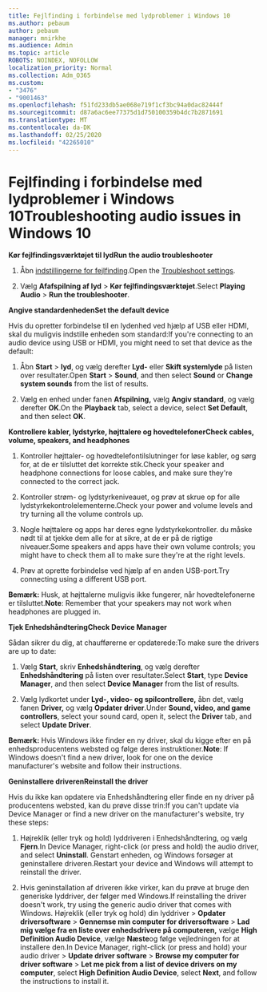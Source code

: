 ```yaml
---
title: Fejlfinding i forbindelse med lydproblemer i Windows 10
ms.author: pebaum
author: pebaum
manager: mnirkhe
ms.audience: Admin
ms.topic: article
ROBOTS: NOINDEX, NOFOLLOW
localization_priority: Normal
ms.collection: Adm_O365
ms.custom:
- "3476"
- "9001463"
ms.openlocfilehash: f51fd233db5ae068e719f1cf3bc94a0dac82444f
ms.sourcegitcommit: d87a6ac6ee77375d1d750100359b4dc7b2871691
ms.translationtype: MT
ms.contentlocale: da-DK
ms.lasthandoff: 02/25/2020
ms.locfileid: "42265010"
---
```

# <a name="troubleshooting-audio-issues-in-windows-10"></a><span data-ttu-id="af9e6-102">Fejlfinding i forbindelse med lydproblemer i Windows 10</span><span class="sxs-lookup"><span data-stu-id="af9e6-102">Troubleshooting audio issues in Windows 10</span></span>

<span data-ttu-id="af9e6-103">**Kør fejlfindingsværktøjet til lyd**</span><span class="sxs-lookup"><span data-stu-id="af9e6-103">**Run the audio troubleshooter**</span></span>

1.  <span data-ttu-id="af9e6-104">Åbn [indstillingerne for fejlfinding](ms-settings:troubleshoot).</span><span class="sxs-lookup"><span data-stu-id="af9e6-104">Open the [Troubleshoot settings](ms-settings:troubleshoot).</span></span>

2.  <span data-ttu-id="af9e6-105">Vælg **Afafspilning af lyd** > **Kør fejlfindingsværktøjet**.</span><span class="sxs-lookup"><span data-stu-id="af9e6-105">Select **Playing Audio** > **Run the troubleshooter**.</span></span>

<span data-ttu-id="af9e6-106">**Angive standardenheden**</span><span class="sxs-lookup"><span data-stu-id="af9e6-106">**Set the default device**</span></span>

<span data-ttu-id="af9e6-107">Hvis du opretter forbindelse til en lydenhed ved hjælp af USB eller HDMI, skal du muligvis indstille enheden som standard:</span><span class="sxs-lookup"><span data-stu-id="af9e6-107">If you're connecting to an audio device using USB or HDMI, you might need to set that device as the default:</span></span>

1. <span data-ttu-id="af9e6-108">Åbn **Start** > **lyd**, og vælg derefter **Lyd-** eller **Skift systemlyde** på listen over resultater.</span><span class="sxs-lookup"><span data-stu-id="af9e6-108">Open **Start** > **Sound**, and then select **Sound** or **Change system sounds** from the list of results.</span></span>

2.  <span data-ttu-id="af9e6-109">Vælg en enhed under fanen **Afspilning,** vælg **Angiv standard**, og vælg derefter **OK**.</span><span class="sxs-lookup"><span data-stu-id="af9e6-109">On the **Playback** tab, select a device, select **Set Default**, and then select **OK**.</span></span>

<span data-ttu-id="af9e6-110">**Kontrollere kabler, lydstyrke, højttalere og hovedtelefoner**</span><span class="sxs-lookup"><span data-stu-id="af9e6-110">**Check cables, volume, speakers, and headphones**</span></span>

1. <span data-ttu-id="af9e6-111">Kontroller højttaler- og hovedtelefontilslutninger for løse kabler, og sørg for, at de er tilsluttet det korrekte stik.</span><span class="sxs-lookup"><span data-stu-id="af9e6-111">Check your speaker and headphone connections for loose cables, and make sure they're connected to the correct jack.</span></span>

2. <span data-ttu-id="af9e6-112">Kontroller strøm- og lydstyrkeniveauet, og prøv at skrue op for alle lydstyrkekontrolelementerne.</span><span class="sxs-lookup"><span data-stu-id="af9e6-112">Check your power and volume levels and try turning all the volume controls up.</span></span>

3. <span data-ttu-id="af9e6-113">Nogle højttalere og apps har deres egne lydstyrkekontroller. du måske nødt til at tjekke dem alle for at sikre, at de er på de rigtige niveauer.</span><span class="sxs-lookup"><span data-stu-id="af9e6-113">Some speakers and apps have their own volume controls; you might have to check them all to make sure they're at the right levels.</span></span>

4. <span data-ttu-id="af9e6-114">Prøv at oprette forbindelse ved hjælp af en anden USB-port.</span><span class="sxs-lookup"><span data-stu-id="af9e6-114">Try connecting using a different USB port.</span></span>

<span data-ttu-id="af9e6-115">**Bemærk:** Husk, at højttalerne muligvis ikke fungerer, når hovedtelefonerne er tilsluttet.</span><span class="sxs-lookup"><span data-stu-id="af9e6-115">**Note**: Remember that your speakers may not work when headphones are plugged in.</span></span>

<span data-ttu-id="af9e6-116">**Tjek Enhedshåndtering**</span><span class="sxs-lookup"><span data-stu-id="af9e6-116">**Check Device Manager**</span></span>

<span data-ttu-id="af9e6-117">Sådan sikrer du dig, at chaufførerne er opdaterede:</span><span class="sxs-lookup"><span data-stu-id="af9e6-117">To make sure the drivers are up to date:</span></span>

1. <span data-ttu-id="af9e6-118">Vælg **Start**, skriv **Enhedshåndtering**, og vælg derefter **Enhedshåndtering** på listen over resultater.</span><span class="sxs-lookup"><span data-stu-id="af9e6-118">Select **Start**, type **Device Manager**, and then select **Device Manager** from the list of results.</span></span>

2. <span data-ttu-id="af9e6-119">Vælg lydkortet under **Lyd-, video- og spilcontrollere,** åbn det, vælg fanen **Driver,** og vælg **Opdater driver**.</span><span class="sxs-lookup"><span data-stu-id="af9e6-119">Under **Sound, video, and game controllers**, select your sound card, open it, select the **Driver** tab, and select **Update Driver**.</span></span>

<span data-ttu-id="af9e6-120">**Bemærk:** Hvis Windows ikke finder en ny driver, skal du kigge efter en på enhedsproducentens websted og følge deres instruktioner.</span><span class="sxs-lookup"><span data-stu-id="af9e6-120">**Note**: If Windows doesn't find a new driver, look for one on the device manufacturer's website and follow their instructions.</span></span>

<span data-ttu-id="af9e6-121">**Geninstallere driveren**</span><span class="sxs-lookup"><span data-stu-id="af9e6-121">**Reinstall the driver**</span></span>

<span data-ttu-id="af9e6-122">Hvis du ikke kan opdatere via Enhedshåndtering eller finde en ny driver på producentens websted, kan du prøve disse trin:</span><span class="sxs-lookup"><span data-stu-id="af9e6-122">If you can't update via Device Manager or find a new driver on the manufacturer's website, try these steps:</span></span>

1. <span data-ttu-id="af9e6-123">Højreklik (eller tryk og hold) lyddriveren i Enhedshåndtering, og vælg **Fjern**.</span><span class="sxs-lookup"><span data-stu-id="af9e6-123">In Device Manager, right-click (or press and hold) the audio driver, and select **Uninstall**.</span></span> <span data-ttu-id="af9e6-124">Genstart enheden, og Windows forsøger at geninstallere driveren.</span><span class="sxs-lookup"><span data-stu-id="af9e6-124">Restart your device and Windows will attempt to reinstall the driver.</span></span>

2. <span data-ttu-id="af9e6-125">Hvis geninstallation af driveren ikke virker, kan du prøve at bruge den generiske lyddriver, der følger med Windows.</span><span class="sxs-lookup"><span data-stu-id="af9e6-125">If reinstalling the driver doesn't work, try using the generic audio driver that comes with Windows.</span></span> <span data-ttu-id="af9e6-126">Højreklik (eller tryk og hold) din lyddriver > **Opdater driversoftware** > **Gennemse min computer for driversoftware** > **Lad mig vælge fra en liste over enhedsdrivere på computeren,** vælge **High Definition Audio Device**, vælge **Næste**og følge vejledningen for at installere den.</span><span class="sxs-lookup"><span data-stu-id="af9e6-126">In Device Manager, right-click (or press and hold) your audio driver > **Update driver software** > **Browse my computer for driver software** > **Let me pick from a list of device drivers on my computer**, select **High Definition Audio Device**, select **Next**, and follow the instructions to install it.</span></span>
